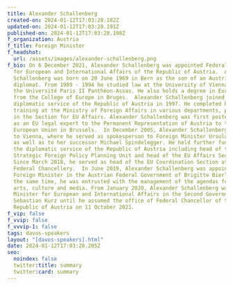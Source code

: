 ```yaml
---
title: Alexander Schallenberg
created-on: 2024-01-12T17:03:28.182Z
updated-on: 2024-01-12T17:03:28.191Z
published-on: 2024-01-12T17:03:28.198Z
f_organization: Austria
f_title: Foreign Minister
f_headshot:
  url: /assets/images/alexander-schallenberg.png
f_bio: On 6 December 2021, Alexander Schallenberg was appointed Federal Minister
  for European and International Affairs of the Republic of Austria.  Alexander
  Schallenberg was born on 20 June 1969 in Bern as the son of an Austrian
  diplomat. From 1989 - 1994 he studied law at the University of Vienna and at
  the Université Paris II Panthéon-Assas. He also holds a degree in European law
  from the College of Europe in Bruges.  Alexander Schallenberg joined the
  diplomatic service of the Republic of Austria in 1997. He completed his
  training at the Ministry of Foreign Affairs in various departments, primarily
  in the Section for EU Affairs. Alexander Schallenberg was first posted abroad
  as an EU legal expert to the Permanent Representation of Austria to the
  European Union in Brussels.  In December 2005, Alexander Schallenberg returned
  to Vienna, where he served as spokesperson to Foreign Minister Ursula Plassnik
  as well as to her successor Michael Spindelegger. He held further functions in
  the diplomatic service of the Republic of Austria including head of the
  Strategic Foreign Policy Planning Unit and head of the EU Affairs Section.
  Since March 2018, he served as head of the EU Coordination Section at the
  Federal Chancellery.  In June 2019, Alexander Schallenberg was appointed
  Foreign Minister in the Austrian Federal Government of Brigitte Bierlein. At
  the same time, he was entrusted with the management of the agendas for the EU,
  arts, culture and media. From January 2020, Alexander Schallenberg was Federal
  Minister for European and International Affairs in the Second Government of
  Sebastian Kurz until he assumed the office of Federal Chancellor of the
  Republic of Austria on 11 October 2021.
f_vip: false
f_vvip: false
f_vvvip-1: false
tags: davos-speakers
layout: "[davos-speakers].html"
date: 2024-01-12T17:03:28.205Z
seo:
  noindex: false
  twitter:title: summary
  twitter:card: summary
---
```


